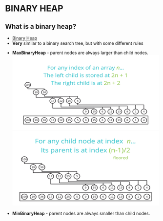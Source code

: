 # BINARY HEAP

## What is a binary heap?
* [Binary Heap](https://www.geeksforgeeks.org/binary-heap/)
* **Very** similar to a binary search tree,
but with some different rules
- **MaxBinaryHeap** - parent nodes are always larger than child nodes.
![max1](./assets/max1.png)
![max2](./assets/max2.png)

- **MinBinaryHeap** - parent nodes are always smaller than child nodes.
